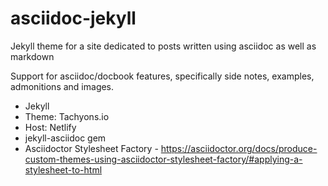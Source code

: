 # asciidoc-jekyll
Jekyll theme for a site dedicated to posts written using asciidoc as well as markdown

Support for asciidoc/docbook features, specifically side notes, examples,
admonitions and images. 

- Jekyll
- Theme: Tachyons.io 
- Host: Netlify
- jekyll-asciidoc gem
- Asciidoctor Stylesheet Factory - https://asciidoctor.org/docs/produce-custom-themes-using-asciidoctor-stylesheet-factory/#applying-a-stylesheet-to-html
